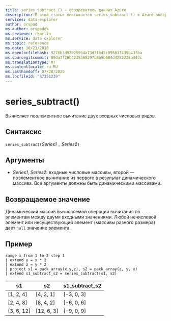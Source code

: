 ```yaml
---
title: series_subtract () — обозреватель данных Azure
description: В этой статье описывается series_subtract () в Azure обозреватель данных.
services: data-explorer
author: orspod
ms.author: orspodek
ms.reviewer: rkarlin
ms.service: data-explorer
ms.topic: reference
ms.date: 10/23/2018
ms.openlocfilehash: 9276b3d920259b4a73d3fb45c056837439b43fba
ms.sourcegitcommit: 09da3f26b4235368297b8b9b604d4282228a443c
ms.translationtype: MT
ms.contentlocale: ru-RU
ms.lasthandoff: 07/28/2020
ms.locfileid: "87351239"
---
```

# <a name="series_subtract"></a>series_subtract()

Вычисляет поэлементное вычитание двух входных числовых рядов.

## <a name="syntax"></a>Синтаксис

`series_subtract(`*Series1* `,` *Series2*`)`

## <a name="arguments"></a>Аргументы

* *Series1, Series2*: входные числовые массивы, второй — поэлементное вычитание из первого в результат динамического массива. Все аргументы должны быть динамическими массивами. 

## <a name="returns"></a>Возвращаемое значение

Динамический массив вычисляемой операции вычитания по элементам между двумя входными значениями. Любой нечисловой элемент или несуществующий элемент (массивы разного размера) дает `null` значение элемента.

## <a name="example"></a>Пример

<!-- csl: https://help.kusto.windows.net:443/Samples -->
```kusto
range x from 1 to 3 step 1
| extend y = x * 2
| extend z = y * 2
| project s1 = pack_array(x,y,z), s2 = pack_array(z, y, x)
| extend s1_subtract_s2 = series_subtract(s1, s2)
```

|s1|s2|s1_subtract_s2|
|---|---|---|
|[1, 2, 4]|[4, 2, 1]|[-3, 0, 3]|
|[2, 4, 8]|[8, 4, 2]|[-6, 0, 6]|
|[3, 6, 12]|[12, 6, 3]|[-9, 0, 9]|
